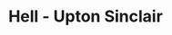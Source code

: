 ---
layout: production
title: Hell - Upton Sinclair
dates: October 8, 2016
location: McKaw Theater, Chicago
synopsis: Does it sometimes feel like the capitalist system is ... demonic? Well, there might just be a reason for that. Upton Sinclair, better known as the author of the muckraking novel The Jungle created this acidic, satiric tale of demons, angels, pacifists, Wobblies, and the poor schmucks who fought World War I. It's not your imagination. This just might be Hell on Earth. Although his classic novel The Jungle is credited with the creation of the Pure Food and Drug Act, he was dissatisfied with only reforming the meat packing industry. Saying, "'I aimed for the public's heart, and... hit it in the stomach". Sinclair tried again in 1924, this time focusing on Western Capitalism as a whole, and militarism specifically.
production:
  - name: Chris Aruffo
    title: Director
    bio_url: http://accidentalshakespeare.com/about/company/chris_aruffo
  - name: Tiffany Tuck
    title: Stage Manager
  - name: Benjamin Dionysus
    title: Lighting Design/Projections
    bio_url: http://accidentalshakespeare.com/about/company/benjamin_dionysus


cast:
- actor: Jake Degler
  role: First Imp/Attendant/Stagehand/Harry/Mike/The Real Devil
- actor: Kaelea Rovinsky
  role: Second Imp/Whit o’Wit/Comrade Jesus
- actor: Linsey Summers
  role: Beelzebub/Justice/Wobbly/John
- actor: Taylor Galloway
  role: Belial/Angel of Humor/Dick
- actor: Taylor Barton
  role: Moloch/Tom/Pete/Author
- actor: Julia Kessler
  role: Astarte/Mother/Jim/Karl
  actor_bio_url: http://accidentalshakespeare.com/about/company/julia_kessler
- actor: Jared McDaris
  role: Mammon/Bill Haywood
- actor: Christopher Sylvie
  role: Satan/Lieutenant/Budge/Joe
- actor: Heather Branham Green
  role: Attorney-General/Angel of Love/Police Sergeant/Bill
---